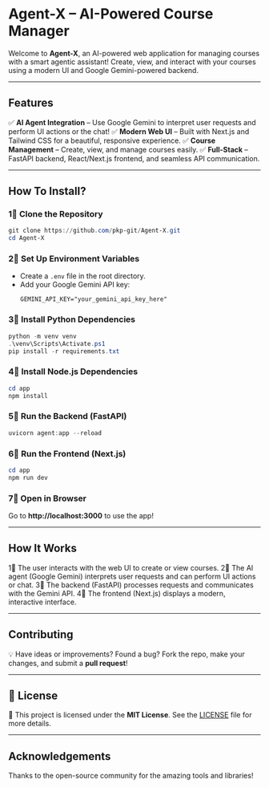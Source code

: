 # Agent-X – AI-Powered Course Manager

Welcome to **Agent-X**, an AI-powered web application for managing courses with a smart agentic assistant! Create, view, and interact with your courses using a modern UI and Google Gemini-powered backend.

---

## Features

✅ **AI Agent Integration** – Use Google Gemini to interpret user requests and perform UI actions or the chat!
✅ **Modern Web UI** – Built with Next.js and Tailwind CSS for a beautiful, responsive experience.
✅ **Course Management** – Create, view, and manage courses easily.
✅ **Full-Stack** – FastAPI backend, React/Next.js frontend, and seamless API communication.

---

## How To Install?

### 1⃣ Clone the Repository
```powershell
git clone https://github.com/pkp-git/Agent-X.git
cd Agent-X
```

### 2⃣ Set Up Environment Variables
- Create a `.env` file in the root directory.
- Add your Google Gemini API key:
  ```env
  GEMINI_API_KEY="your_gemini_api_key_here"
  ```

### 3⃣ Install Python Dependencies
```powershell
python -m venv venv
.\venv\Scripts\Activate.ps1
pip install -r requirements.txt
```

### 4⃣ Install Node.js Dependencies
```powershell
cd app
npm install
```

### 5⃣ Run the Backend (FastAPI)
```powershell
uvicorn agent:app --reload
```

### 6⃣ Run the Frontend (Next.js)
```powershell
cd app
npm run dev
```

### 7⃣ Open in Browser
Go to **http://localhost:3000** to use the app!

---

## How It Works

1⃣ The user interacts with the web UI to create or view courses.
2⃣ The AI agent (Google Gemini) interprets user requests and can perform UI actions or chat.
3⃣ The backend (FastAPI) processes requests and communicates with the Gemini API.
4⃣ The frontend (Next.js) displays a modern, interactive interface.

---

## Contributing

💡 Have ideas or improvements? Found a bug? Fork the repo, make your changes, and submit a **pull request**!

---

## 📜 License

📝 This project is licensed under the **MIT License**. See the [LICENSE](LICENSE) file for more details.

---

## Acknowledgements

Thanks to the open-source community for the amazing tools and libraries!
